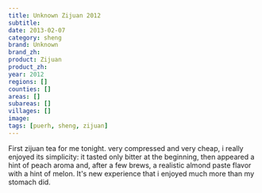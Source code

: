 ```yaml
---
title: Unknown Zijuan 2012
subtitle: 
date: 2013-02-07
category: sheng
brand: Unknown
brand_zh: 
product: Zijuan
product_zh: 
year: 2012
regions: []
counties: []
areas: []
subareas: []
villages: []
image: 
tags: [puerh, sheng, zijuan]
---
```

First zijuan tea for me tonight. very compressed and very cheap, i really enjoyed its simplicity: it tasted only bitter at the beginning, then appeared a hint of peach aroma and, after a few brews, a realistic almond paste flavor with a hint of melon. It's new experience that i enjoyed much more than my stomach did.
